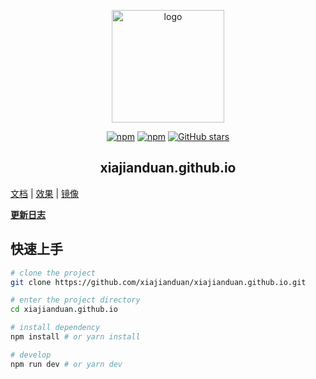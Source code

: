 <p align="center"><a href="https://xiajianduan.com/" target="_blank" rel="noopener noreferrer"><img width="180" src="https://jsd.cdn.zzko.cn/gh/xiajianduan/image_store/blog/20200409124835.png" alt="logo"></a></p>

<p align="center">
  <a href="https://www.npmjs.com/package/xiajianduan.github.io"><img alt="npm" src="https://img.shields.io/npm/v/xiajianduan.github.io"></a>
   <a href="https://www.npmjs.com/package/xiajianduan.github.io" target="_blank"><img src="https://img.shields.io/npm/dt/xiajianduan.github.io" alt="npm" ></a>
  <a href="https://github.com/xiajianduan/xiajianduan.github.io/stargazers"><img src="https://img.shields.io/github/stars/xiajianduan/xiajianduan.github.io?logo=ReverbNation&logoColor=rgba(255,255,255,.6)" alt="GitHub stars"></a>
</p>

<h2 align="center">xiajianduan.github.io</h2>



 [文档](https://doc.xiajianduan.com)  |
 [效果](https://xiajianduan.github.io)  |
 [镜像](https://gitee.com/xiajianduan/xiajianduan.github.io)


[**更新日志**](https://github.com/xiajianduan/xiajianduan.github.io/releases)


## 快速上手

```bash
# clone the project
git clone https://github.com/xiajianduan/xiajianduan.github.io.git

# enter the project directory
cd xiajianduan.github.io

# install dependency
npm install # or yarn install

# develop
npm run dev # or yarn dev
```
